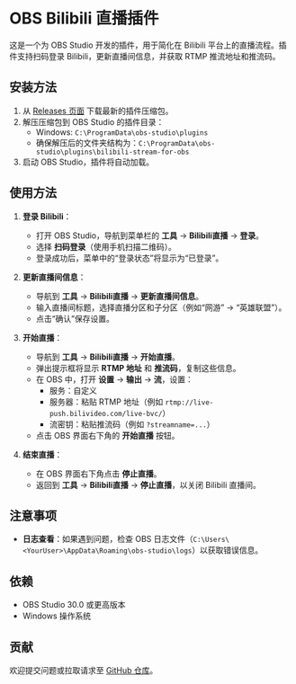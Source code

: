 # OBS Bilibili 直播插件

这是一个为 OBS Studio 开发的插件，用于简化在 Bilibili 平台上的直播流程。插件支持扫码登录 Bilibili，更新直播间信息，并获取 RTMP 推流地址和推流码。

## 安装方法

1. 从 [Releases 页面](https://github.com/Zarosmm/obs-bilibili-stream/releases) 下载最新的插件压缩包。
2. 解压压缩包到 OBS Studio 的插件目录：
    - Windows: `C:\ProgramData\obs-studio\plugins`
    - 确保解压后的文件夹结构为：`C:\ProgramData\obs-studio\plugins\bilibili-stream-for-obs`
3. 启动 OBS Studio，插件将自动加载。

## 使用方法

1. **登录 Bilibili**：
    - 打开 OBS Studio，导航到菜单栏的 **工具** → **Bilibili直播** → **登录**。
    - 选择 **扫码登录**（使用手机扫描二维码）。
    - 登录成功后，菜单中的“登录状态”将显示为“已登录”。

2. **更新直播间信息**：
    - 导航到 **工具** → **Bilibili直播** → **更新直播间信息**。
    - 输入直播间标题，选择直播分区和子分区（例如“网游” → “英雄联盟”）。
    - 点击“确认”保存设置。

3. **开始直播**：
    - 导航到 **工具** → **Bilibili直播** → **开始直播**。
    - 弹出提示框将显示 **RTMP 地址** 和 **推流码**，复制这些信息。
    - 在 OBS 中，打开 **设置** → **输出** → **流**，设置：
        - 服务：自定义
        - 服务器：粘贴 RTMP 地址（例如 `rtmp://live-push.bilivideo.com/live-bvc/`）
        - 流密钥：粘贴推流码（例如 `?streamname=...`）
    - 点击 OBS 界面右下角的 **开始直播** 按钮。

4. **结束直播**：
    - 在 OBS 界面右下角点击 **停止直播**。
    - 返回到 **工具** → **Bilibili直播** → **停止直播**，以关闭 Bilibili 直播间。

## 注意事项

- **日志查看**：如果遇到问题，检查 OBS 日志文件（`C:\Users\<YourUser>\AppData\Roaming\obs-studio\logs`）以获取错误信息。

## 依赖

- OBS Studio 30.0 或更高版本
- Windows 操作系统

## 贡献

欢迎提交问题或拉取请求至 [GitHub 仓库](https://github.com/Zarosmm/obs-bilibili-stream)。